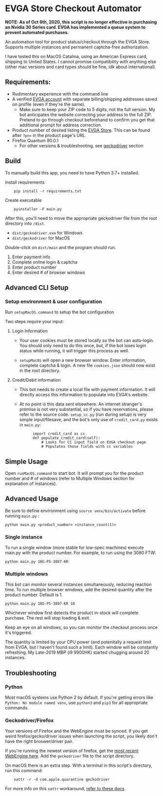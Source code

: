 # EVGA Store Checkout Automator

**NOTE: As of Oct 6th, 2020, this script is no longer effective in purchasing an Nvidia 30 Series card. EVGA has implemented a queue system to prevent automated purchases.**

An automation tool for product status/checkout through the EVGA Store. Supports multiple instances and permanent captcha-free authorization.

I have tested this on MacOS Catalina, using an American Express card, shipping to United States. I cannot promise compatibility with anything else (other mac versions and card types should be fine, idk about international).

## Requirements:

- Rudimentary experience with the command line
- A verified [EVGA account](https://secure.evga.com/us/login.asp) with separate billing/shipping addresses saved on profile (even if they're the same).
  - Make sure to keep your ZIP code to 5 digits, not the full version. My bot anticipates the website correcting your address to the full ZIP. Pretend to go through checkout beforehand to confirm you get that additional prompt for address correction.
- Product number of desired listing the [EVGA Store](https://www.evga.com/products/feature.aspx). This can be found after `?pn=` in the product page's URL. 
- Firefox Quantum 80.0.1 
  - For other versions & troubleshooting, see [geckodriver](#Geckodriver/Firefox) section

## Build

To manually build this app, you need to have Python 3.7+ installed. 

Install requirements

        pip install -r requirements.txt

Create executable

        pyinstaller -F main.py

After this, you'll need to move the appropriate geckodriver file from the root directory into `/dist`.

- `dist/geckodriver.exe` for Windows
- `dist/geckodriver` for MacOS

Double-click on `dist/main` and the program should run. 

1. Enter payment info
2. Complete online login & captcha
3. Enter product number
4. Enter desired # of browser windows

## Advanced CLI Setup

### Setup environment & user configuration

Run `setupMacOS.command` to setup the bot configuration

Two steps require your input:

1. Login Information

    - Your user cookies must be stored locally so the bot can auto-login. You should only need to do this once, but, if the bot loses login status while running, it will trigger this process as well.

    - `setupMacOS` will open a new browser window. Enter information, complete captcha & login. A new file `cookies.json` should now exist in the root directory.

2. Credit/Debit information

    - This bot needs to create a local file with payment information. It will directly access this information to populate into EVGA's website. 
    
    - At no point is this data sent elsewhere. An internet stranger's promise is not very substantial, so if you have reservations, please refer to the source code. `setup_cc.py` (run during setup) is very simple input/filesave, and the bot's only use of `credit_card.py` exists in `main.py`:
        
                import credit_card as cc
                def populate_credit_card(self):
                    # Looks for CC input field on EVGA checkout page
                    # Populates those fields with cc variables

## Simple Usage

Open `runMacOS.command` to start bot. It will prompt you for the product number and # of windows (refer to Multiple Windows section for explanation of instances).

## Advanced Usage

Be sure to define environment using `source venv/bin/activate` before running `main.py` :



`python main.py <product_number> <instance_count(1)>`

### Single instance

To run a single window (more stable for low-spec machines) execute main.py with the product number. For example, to run using the 3080 FTW:

`python main.py 10G-P5-3897-KR`

### Multiple windows

This bot can monitor several instances simultaneously, reducing reaction time. To run multiple browser windows, add the desired quantity after the product number. Default is 1.

`python main.py 10G-P5-3897-KR 10`

Whichever window first detects the product in-stock will complete purchase. The rest will stop loading & exit. 

Keep an eye on all windows, so you can monitor the checkout process once it's triggered.

The quantity is limited by your CPU power (and potenitally a request limit from EVGA, but I haven't found such a limit). Each window will be constantly refreshing. My Late-2019 MBP (i9 9900HK) started chugging around 20 instances.


## Troubleshooting

### Python

Most macOS systems use Python 2 by default. If you're getting errors like `Python: No module named venv`, use `python3` and `pip3` for all appropriate commands.

### Geckodriver/Firefox

Your versions of Firefox and the WebEngine must be synced. If you get weird firefox/gecko/driver issues when launching the script, you likely don't have the right broswer/driver pair.

If you're running the newest version of firefox, get the [most recent WebEngine here](https://github.com/mozilla/geckodriver/releases). Add the `geckodriver` file to the script directory.

On macOS there is an extra step. With a terminal in this script's directory, run this command:

        xattr -r -d com.apple.quarantine geckodriver

For more info on this `xattr` workaround, [refer to these docs](https://firefox-source-docs.mozilla.org/testing/geckodriver/Notarization.html).
